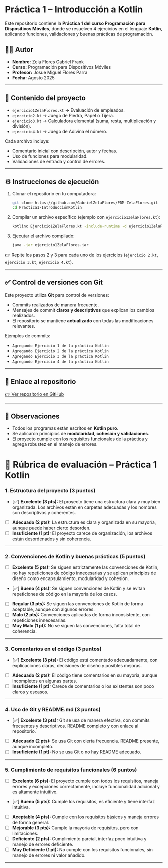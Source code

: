 
# Práctica 1 – Introducción a Kotlin

Este repositorio contiene la **Práctica 1 del curso Programación para Dispositivos Móviles**, donde se resuelven 4 ejercicios en el lenguaje **Kotlin**, aplicando funciones, validaciones y buenas prácticas de programación.

## 👨‍💻 Autor

* **Nombre:** Zela Flores Gabriel Frank
* **Curso:** Programación para Dispositivos Móviles
* **Profesor:** Josue Miguel Flores Parra
* **Fecha:** Agosto 2025

---

## 📂 Contenido del proyecto

* `ejercicio1ZelaFlores.kt` → Evaluación de empleados.
* `ejercicio2.kt` → Juego de Piedra, Papel o Tijera.
* `ejercicio3.kt` → Calculadora elemental (suma, resta, multiplicación y división).
* `ejercicio4.kt` → Juego de Adivina el número.

Cada archivo incluye:

* Comentario inicial con descripción, autor y fechas.
* Uso de funciones para modularidad.
* Validaciones de entrada y control de errores.

---

## ⚙️ Instrucciones de ejecución

1. Clonar el repositorio en tu computadora:

   ```bash
   git clone https://github.com/GabrielZelaFlores/PDM-ZelaFlores.git
   cd Practica1-IntroducciónKotlin
   ```

2. Compilar un archivo específico (ejemplo con `ejercicio1ZelaFlores.kt`):

   ```bash
   kotlinc Ejercicio1ZelaFlores.kt -include-runtime -d ejercicio1ZelaFlores.jar
   ```
 
3. Ejecutar el archivo compilado:

   ```bash
   java -jar ejercicio1ZelaFlores.jar
   ```

👉 Repite los pasos 2 y 3 para cada uno de los ejercicios (`ejercicio 2.kt`, `ejercicio 3.kt`, `ejercicio 4.kt`).

---

## ✅ Control de versiones con Git

Este proyecto utiliza **Git** para control de versiones:

* Commits realizados de manera frecuente.
* Mensajes de commit **claros y descriptivos** que explican los cambios realizados.
* El repositorio se mantiene **actualizado** con todas las modificaciones relevantes.

Ejemplos de commits:

* `Agregando Ejercicio 1 de la práctica Kotlin`
* `Agregando Ejercicio 2 de la práctica Kotlin`
* `Agregando Ejercicio 3 de la práctica Kotlin`
* `Agregando Ejercicio 4 de la práctica Kotlin`
---

## 🔗 Enlace al repositorio

[👉 Ver repositorio en GitHub](https://github.com/GabrielZelaFlores/PDM-ZelaFlores.git)

---

## 🎯 Observaciones

* Todos los programas están escritos en **Kotlin puro**.
* Se aplicaron principios de **modularidad, cohesión y validaciones**.
* El proyecto cumple con los requisitos funcionales de la práctica y agrega robustez en el manejo de errores.


# 📑 Rúbrica de evaluación – Práctica 1 Kotlin

### 1. Estructura del proyecto (3 puntos)

* [✅] **Excelente (3 pts):** El proyecto tiene una estructura clara y muy bien organizada. Los archivos están en carpetas adecuadas y los nombres son descriptivos y coherentes.
* [ ] **Adecuado (2 pts):** La estructura es clara y organizada en su mayoría, aunque puede haber cierto desorden.
* [ ] **Insuficiente (1 pt):** El proyecto carece de organización, los archivos están desordenados y sin coherencia.

---

### 2. Convenciones de Kotlin y buenas prácticas (5 puntos)

* [ ] **Excelente (5 pts):** Se siguen estrictamente las convenciones de Kotlin, no hay repeticiones de código innecesarias y se aplican principios de diseño como encapsulamiento, modularidad y cohesión.
* [✅] **Bueno (4 pts):** Se siguen convenciones de Kotlin y se evitan repeticiones de código en la mayoría de los casos.
* [ ] **Regular (3 pts):** Se siguen las convenciones de Kotlin de forma aceptable, aunque con algunos errores.
* [ ] **Malo (2 pts):** Convenciones aplicadas de forma inconsistente, con repeticiones innecesarias.
* [ ] **Muy Malo (1 pt):** No se siguen las convenciones, falta total de coherencia.

---

### 3. Comentarios en el código (3 puntos)

* [✅] **Excelente (3 pts):** El código está comentado adecuadamente, con explicaciones claras, decisiones de diseño y posibles mejoras.
* [ ] **Adecuado (2 pts):** El código tiene comentarios en su mayoría, aunque incompletos en algunas partes.
* [ ] **Insuficiente (1 pt):** Carece de comentarios o los existentes son poco claros y escasos.

---

### 4. Uso de Git y README.md (3 puntos)

* [✅] **Excelente (3 pts):** Git se usa de manera efectiva, con commits frecuentes y descriptivos. README completo y con enlace al repositorio.
* [ ] **Adecuado (2 pts):** Se usa Git con cierta frecuencia. README presente, aunque incompleto.
* [ ] **Insuficiente (1 pt):** No se usa Git o no hay README adecuado.

---

### 5. Cumplimiento de requisitos funcionales (6 puntos)

* [ ] **Excelente (6 pts):** El proyecto cumple con todos los requisitos, maneja errores y excepciones correctamente, incluye funcionalidad adicional y es altamente intuitivo.
* [✅] **Bueno (5 pts):** Cumple los requisitos, es eficiente y tiene interfaz intuitiva.
* [ ] **Aceptable (4 pts):** Cumple con los requisitos básicos y maneja errores de forma general.
* [ ] **Mejorable (3 pts):** Cumple la mayoría de requisitos, pero con limitaciones.
* [ ] **Deficiente (2 pts):** Cumplimiento parcial, interfaz poco intuitiva y manejo de errores deficiente.
* [ ] **Muy Deficiente (1 pt):** No cumple con los requisitos funcionales, sin manejo de errores ni valor añadido.

---

